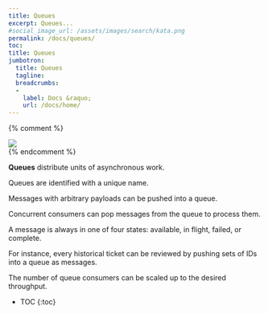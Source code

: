```yaml
---
title: Queues
excerpt: Queues...
#social_image_url: /assets/images/search/kata.png
permalink: /docs/queues/
toc:
title: Queues
jumbotron:
  title: Queues
  tagline:
  breadcrumbs:
  -
    label: Docs &raquo;
    url: /docs/home/
---
```


{% comment %}
<div class="cerb-screenshot">
<img src="{{page.social_image_url}}" class="screenshot">
</div>
{% endcomment %}

**Queues** distribute units of asynchronous work.

Queues are identified with a unique name. 

Messages with arbitrary payloads can be pushed into a queue. 

Concurrent consumers can pop messages from the queue to process them. 

A message is always in one of four states: available, in flight, failed, or complete. 

For instance, every historical ticket can be reviewed by pushing sets of IDs into a queue as messages.

The number of queue consumers can be scaled up to the desired throughput.

* TOC
{:toc}

